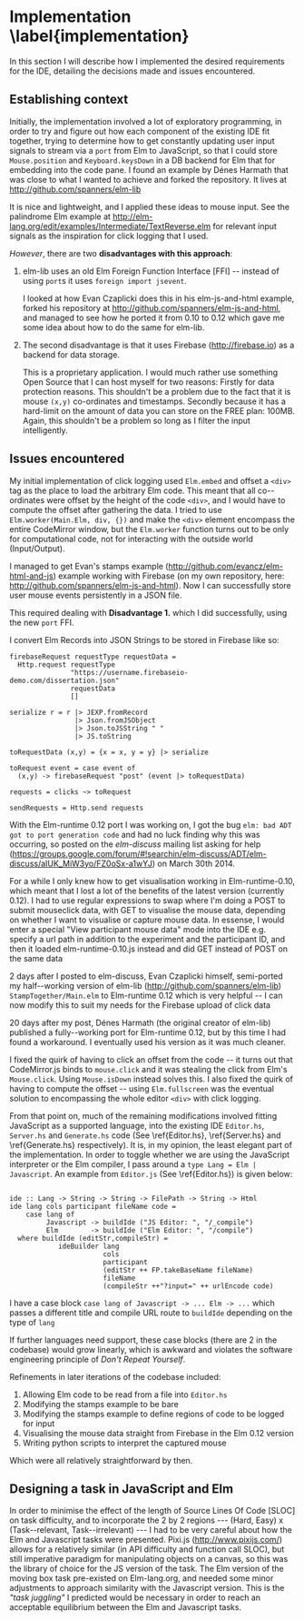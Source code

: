 # Implementation \label{implementation}

In this section I will describe how I implemented the desired requirements for the IDE, detailing the decisions made and issues encountered.

## Establishing context

Initially, the implementation involved a lot of exploratory programming, in order to try and figure out how each component of the existing IDE fit together, trying to determine how to get
constantly updating user input signals to stream via a `port` from Elm to
JavaScript, so that I could store `Mouse.position` and `Keyboard.keysDown` in a
DB backend for Elm that for embedding into the code pane. I found an example by Dénes Harmath that was close to what I wanted to achieve and forked the
repository. It lives at http://github.com/spanners/elm-lib

It is nice and lightweight, and I applied these ideas to
mouse input. See the palindrome Elm example at http://elm-lang.org/edit/examples/Intermediate/TextReverse.elm for relevant input signals as the inspiration for click logging that I used.

*However*, there are two **disadvantages with this approach**:

1. elm-lib uses an old Elm Foreign Function Interface [FFI] -- instead of using `port`s it uses `foreign import jsevent`. 

     I looked at how Evan Czaplicki does this in his elm-js-and-html example,  forked
     his repository at http://github.com/spanners/elm-js-and-html, and managed to see how he ported it from 0.10 to 0.12 which gave me some idea about how to do the same for elm-lib.


2. The second disadvantage is that it uses Firebase (http://firebase.io) as a
   backend for data storage. 
   
     This is a proprietary application. I would much rather use something Open
     Source that I can host myself for two reasons: Firstly for data protection
     reasons. This shouldn't be a problem due to the fact that it is mouse `(x,y)`
     co-ordinates and timestamps. Secondly because it has a hard-limit on the
     amount of data you can store on the FREE plan: 100MB. Again, this shouldn't be a
     problem so long as I filter the input intelligently.


## Issues encountered

My initial implementation of click logging used `Elm.embed` and offset a `<div>` tag as the place to load the arbitrary Elm code. This meant that all co--ordinates were offset by the height of the code `<div>`, and I would have to compute the offset after gathering the data. I tried to use `Elm.worker(Main.Elm, div, {})` and make the `<div>` element encompass the
  entire CodeMirror window, but the `Elm.worker` function turns out to be only for computational code, not for interacting with the outside world (Input/Output).

I managed to get Evan's stamps example (http://github.com/evancz/elm-html-and-js) example working with Firebase (on my own repository, here: http://github.com/spanners/elm-js-and-html). Now I can successfully store user mouse events persistently in a JSON file.

This required dealing with **Disadvantage 1.** which I did
successfully, using the new `port` FFI.

I convert Elm Records into JSON Strings to be stored in Firebase like so:

~~~~~~~~~ {.haskell .numberLines}
firebaseRequest requestType requestData = 
  Http.request requestType 
               "https://username.firebaseio-demo.com/dissertation.json" 
               requestData 
               []
 
serialize r = r |> JEXP.fromRecord 
                |> Json.fromJSObject 
                |> Json.toJSString " " 
                |> JS.toString
 
toRequestData (x,y) = {x = x, y = y} |> serialize
 
toRequest event = case event of 
  (x,y) -> firebaseRequest "post" (event |> toRequestData)
 
requests = clicks ~> toRequest

sendRequests = Http.send requests
~~~~~~~~~~~~~~~~~~~~~~~~~~~~~

With the Elm-runtime 0.12 port I was working on, I got the bug `elm: bad ADT got to port generation code` and had no luck finding why this was occurring, so posted on the *elm-discuss* mailing list asking for help (https://groups.google.com/forum/#!searchin/elm-discuss/ADT/elm-discuss/aIUK_MiW3yo/FZ0oSx-a1wYJ) on March 30th 2014.

For a while I only knew how to get visualisation working in Elm-runtime-0.10, which meant that I lost a lot of the benefits of the latest version (currently 0.12). I had to use regular expressions to swap where I'm doing a POST to submit mouseclick data, with GET to visualise the mouse data, depending on whether I want to visualise or capture mouse data. In essense, I would enter a special "View participant mouse data" mode into the IDE
e.g. specify a url path in addition to the experiment and the participant ID,
and then it loaded elm-runtime-0.10.js instead and did GET instead of POST on the same data

2 days after I posted to elm-discuss, Evan Czaplicki himself, semi-ported my half--working version of elm-lib (http://github.com/spanners/elm-lib) `StampTogether/Main.elm` to Elm-runtime 0.12  which is very helpful -- I can now modify this to suit my needs for the Firebase upload of click data

20 days after my post, Dénes Harmath (the original creator of elm-lib) published a fully--working port for Elm-runtime 0.12, but by this time I had found a workaround. I eventually used his version as it was much cleaner.

I fixed the quirk of having to click an offset from the code -- it turns out that CodeMirror.js binds to `mouse.click` and it was stealing the click from Elm's `Mouse.click`. Using `Mouse.isDown` instead solves this. I also fixed the quirk of having to compute the offset -- using `Elm.fullscreen` was the eventual solution to encompassing the whole editor `<div>` with click logging.

From that point on, much of the remaining modifications involved fitting JavaScript as a supported language, into the existing IDE `Editor.hs`, `Server.hs` and `Generate.hs` code (See \ref{Editor.hs}, \ref{Server.hs} and \ref{Generate.hs} respectively). It is, in my opinion, the least elegant part of the implementation. In order to toggle whether we are using the JavaScript interpreter or the Elm compiler, I pass around a `type Lang = Elm | Javascript`. An example from `Editor.js` (See \ref{Editor.hs}) is given below:

~~~~~~~~~~~~{.haskell .numberLines}

ide :: Lang -> String -> String -> FilePath -> String -> Html
ide lang cols participant fileName code =
    case lang of
         Javascript -> buildIde ("JS Editor: ", "/_compile")
         Elm        -> buildIde ("Elm Editor: ", "/compile")
  where buildIde (editStr,compileStr) =
            ideBuilder lang
                       cols
                       participant
                       (editStr ++ FP.takeBaseName fileName)
                       fileName
                       (compileStr ++"?input=" ++ urlEncode code)

~~~~~~~~~~~~~~~~~~~~~~~~~~~~~~~~~~

I have a case block `case lang of Javascript -> ... Elm -> ...` which passes a different title and compile URL route to `buildIde` depending on the type of `lang`

If further languages need support, these case blocks (there are 2 in the codebase) would grow linearly, which is awkward and violates the software engineering principle of *Don't Repeat Yourself*.

Refinements in later iterations of the codebase included:

1. Allowing Elm code to be read from a file into `Editor.hs`
2. Modifying the stamps example to be bare
3. Modifying the stamps example to define regions of code to be logged for
   input
4. Visualising the mouse data straight from Firebase in the Elm 0.12 version
5. Writing python scripts to interpret the captured mouse 

Which were all relatively straightforward by then.

## Designing a task in JavaScript and Elm

In order to minimise the effect of the length of Source Lines Of Code [SLOC] on task difficulty, and to incorporate the 2 by 2 regions --- (Hard, Easy) x (Task--relevant, Task--irrelevant) --- I had to be very careful about how the Elm and Javascript tasks were presented. Pixi.js (http://www.pixijs.com/)  allows for a relatively similar (in API difficulty and function call SLOC), but still imperative paradigm for manipulating objects on a canvas, so this was the library of choice for the JS version of the task. The Elm version of the moving box task pre-existed on Elm-lang.org, and needed some minor adjustments to approach similarity with the Javascript version. This is the *"task juggling"* I predicted would be necessary in order to reach an acceptable equilibrium between the Elm and Javascript tasks.

